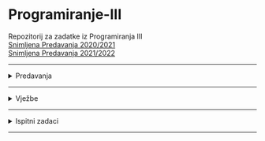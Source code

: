 # Programiranje-III
Repozitorij za zadatke iz Programiranja III
</br>
[Snimljena Predavanja 2020/2021](https://www.youtube.com/watch?v=tnpxdGQKKF0&list=PLJCjqoTZy0H-ELJL4GxKjSKCy8cp2xNNh)
<br>
[Snimljena Predavanja 2021/2022](url)
<hr>

<details>
  <summary>Predavanja</summary>
<br>
<ul>

<li><a href=""> Predavanje 1 </a>(05.10.2021)</li>
<li><a href=""> Predavanje 2 </a>(12.10.2021)</li>
<li><a href=""> Predavanje 3 </a>(19.10.2021)</li>
<li><a href=""> Predavanje 4 </a>(26.10.2021)</li>
  </ul>
</details>
<hr>


<details>
  <summary>Vježbe</summary>
<br>
<ul>

<li><a href="">Vježba 1</a> (14.10.2021)</li>
<li><a href="">Vježba 2</a> (21.10.2021)</li>
<li><a href="">Vježba 3</a> (28.10.2021)</li>
  </ul>
</details>
<hr>

<details>
  <summary>Ispitni zadaci</summary>
<br>
<ul>

<li><a href="">Ispit</a></li>
  </ul>
</details>
<hr>


